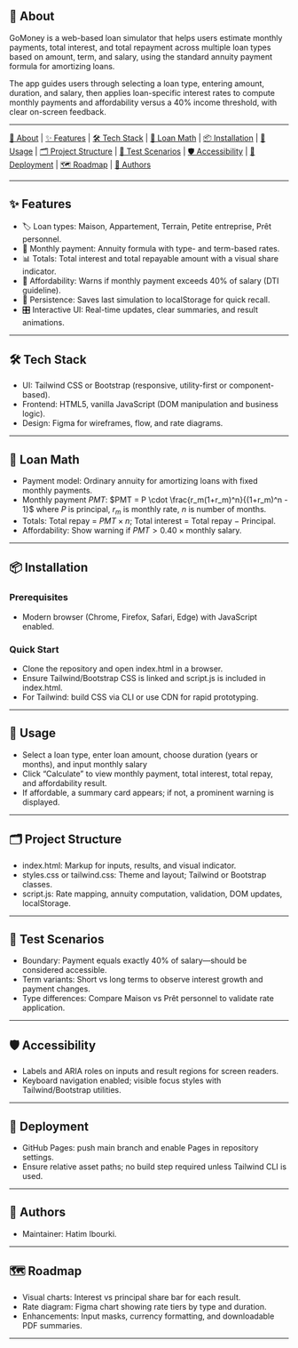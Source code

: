 ## 📌 About

GoMoney is a web-based loan simulator that helps users estimate monthly payments, total interest, and total repayment across multiple loan types based on amount, term, and salary, using the standard annuity payment formula for amortizing loans.

The app guides users through selecting a loan type, entering amount, duration, and salary, then applies loan-specific interest rates to compute monthly payments and affordability versus a 40% income threshold, with clear on-screen feedback.

***

[📌 About](#-about) | [✨ Features](#-features) | [🛠️ Tech Stack](#-tech-stack) | [🧠 Loan Math](#-loan-math) | [📦 Installation](#-installation) | [🎯 Usage](#-usage) | [🗂️ Project Structure](#-project-structure) | [🧪 Test Scenarios](#-test-scenarios) | [🛡️ Accessibility](#-accessibility) | [🚀 Deployment](#-deployment) | [🗺️ Roadmap](#-roadmap) | [👥 Authors](#-authors) 

***

## ✨ Features

- 🏷️ Loan types: Maison, Appartement, Terrain, Petite entreprise, Prêt personnel.
- 🧮 Monthly payment: Annuity formula with type- and term-based rates.
- 📊 Totals: Total interest and total repayable amount with a visual share indicator.
- 🚦 Affordability: Warns if monthly payment exceeds 40% of salary (DTI guideline).
- 💾 Persistence: Saves last simulation to localStorage for quick recall.
- 🎛️ Interactive UI: Real-time updates, clear summaries, and result animations.

***

## 🛠️ Tech Stack

- UI: Tailwind CSS or Bootstrap (responsive, utility-first or component-based).
- Frontend: HTML5, vanilla JavaScript (DOM manipulation and business logic).
- Design: Figma for wireframes, flow, and rate diagrams.

***

## 🧠 Loan Math

- Payment model: Ordinary annuity for amortizing loans with fixed monthly payments.
- Monthly payment $PMT$: $PMT = P \cdot \frac{r_m(1+r_m)^n}{(1+r_m)^n - 1}$ where $P$ is principal, $r_m$ is monthly rate, $n$ is number of months.
- Totals: Total repay = $PMT \times n$; Total interest = Total repay $-$ Principal.
- Affordability: Show warning if $PMT > 0.40 \times \text{monthly salary}$.

***

## 📦 Installation

### Prerequisites

- Modern browser (Chrome, Firefox, Safari, Edge) with JavaScript enabled.

### Quick Start

- Clone the repository and open index.html in a browser.
- Ensure Tailwind/Bootstrap CSS is linked and script.js is included in index.html.
- For Tailwind: build CSS via CLI or use CDN for rapid prototyping.

***

## 🎯 Usage

- Select a loan type, enter loan amount, choose duration (years or months), and input monthly salary
- Click “Calculate” to view monthly payment, total interest, total repay, and affordability result.
- If affordable, a summary card appears; if not, a prominent warning is displayed.

***

## 🗂️ Project Structure

- index.html: Markup for inputs, results, and visual indicator.
- styles.css or tailwind.css: Theme and layout; Tailwind or Bootstrap classes.
- script.js: Rate mapping, annuity computation, validation, DOM updates, localStorage.

***

## 🧪 Test Scenarios

- Boundary: Payment equals exactly 40% of salary—should be considered accessible.
- Term variants: Short vs long terms to observe interest growth and payment changes.
- Type differences: Compare Maison vs Prêt personnel to validate rate application.

***

## 🛡️ Accessibility

- Labels and ARIA roles on inputs and result regions for screen readers.
- Keyboard navigation enabled; visible focus styles with Tailwind/Bootstrap utilities.

***

## 🚀 Deployment

- GitHub Pages: push main branch and enable Pages in repository settings.
- Ensure relative asset paths; no build step required unless Tailwind CLI is used.

***

## 👥 Authors

- Maintainer: Hatim Ibourki.

***

## 🗺️ Roadmap

- Visual charts: Interest vs principal share bar for each result.
- Rate diagram: Figma chart showing rate tiers by type and duration.
- Enhancements: Input masks, currency formatting, and downloadable PDF summaries.

***
